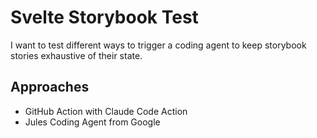 # Svelte Storybook Test

I want to test different ways to trigger a coding agent to keep storybook stories exhaustive of their state.

## Approaches

* GitHub Action with Claude Code Action
* Jules Coding Agent from Google
